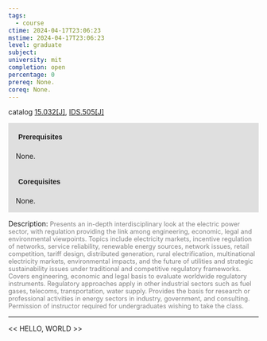 ```yaml
---
tags:
  - course
ctime: 2024-04-17T23:06:23
mstime: 2024-04-17T23:06:23
level: graduate
subject: 
university: mit
completion: open
percentage: 0
prereq: None.
coreq: None.
---
```


catalog [15.032[J]](http://student.mit.edu/catalog/m15a.html#15.032), [IDS.505[J]](http://student.mit.edu/catalog/mIDSa.html#IDS.505)

<span style="display: block; padding: 15px; background-color: rgb(100, 100, 100, 0.2);"><font id="m_prereq1008_0" style="display: block; font-family: Arial, sans-serif; font-weight: bold; padding: 5px">Prerequisites</font><br><span id="prereq1008_0">None.</span></span>
<span style="display: block; padding: 15px; background-color: rgb(100, 100, 100, 0.2);"><font id="m_coreq1008_0" style="display: block; font-family: Arial, sans-serif; font-weight: bold; padding: 5px">Corequisites</font><br><span id="coreq1008_0">None.</span></span>

<font style="">Description:</font>
<font style="color: grey; font-size: 0.8rem;">Presents an in-depth interdisciplinary look at the electric power sector, with regulation providing the link among engineering, economic, legal and environmental viewpoints. Topics include electricity markets, incentive regulation of networks, service reliability, renewable energy sources, network issues, retail competition, tariff design, distributed generation, rural electrification, multinational electricity markets, environmental impacts, and the future of utilities and strategic sustainability issues under traditional and competitive regulatory frameworks. Covers engineering, economic and legal basis to evaluate worldwide regulatory instruments. Regulatory approaches apply in other industrial sectors such as fuel gases, telecoms, transportation, water supply. Provides the basis for research or professional activities in energy sectors in industry, government, and consulting. Permission of instructor required for undergraduates wishing to take the class.</font>



---

<< HELLO, WORLD >>
